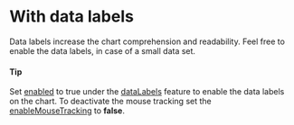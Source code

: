 # With data labels
Data labels increase the chart comprehension and readability. Feel free to enable the data labels, in case of a small data set.

#### Tip
Set [enabled](http://api.highcharts.com/highcharts/plotOptions.line.dataLabels.enabled) to true under the [dataLabels](http://api.highcharts.com/highcharts/plotOptions.line.dataLabels) feature to enable the data labels on the chart.
To deactivate the mouse tracking set the [enableMouseTracking](http://api.highcharts.com/highcharts/plotOptions.line.enableMouseTracking) to **false**.
